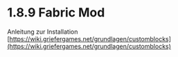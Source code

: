 # 1.8.9 Fabric Mod

Anleitung zur Installation [https://wiki.griefergames.net/grundlagen/customblocks](https://wiki.griefergames.net/grundlagen/customblocks)
